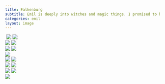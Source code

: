 ```yaml
---
title: Falkenburg
subtitle: Emil is deeply into witches and magic things. I promised to him, we would visit an old "witches castle," in our case Falkenburg, near Berlebeck. We had a wonderful time on that Sunday morning.
categories: emil
layout: image
---
```

<img src="/i/IMG_0809.jpg" alt="">

<img class="mrt-3" src="/i/IMG_0812.jpg"/>

<img class="mrt-3" src="/i/IMG_0816.jpg"/>

<section class="x-12">
<img class="md:xx-6 mrt-3" src="/i/IMG_0821.jpg"/>
<img class="md:xx-6 mrt-3" src="/i/IMG_0832.jpg"/>
</section>

<section class="x-12">
<img class="md:xx-6 mrt-3" src="/i/IMG_0845.jpg"/>
<img class="md:xx-6 mrt-3" src="/i/IMG_0846.jpg"/>
</section>

<img class="mrt-3" src="/i/IMG_0856.jpg"/>

<section class="x-12">
<img class="md:xx-6 mrt-3" src="/i/IMG_0848.jpg"/>
<img class="md:xx-6 mrt-3" src="/i/IMG_0861.jpg"/>
</section>

<section class="x-12">
<img class="md:xx-6 mrt-3" src="/i/IMG_0869.jpg"/>
<img class="md:xx-6 mrt-3" src="/i/IMG_0871.jpg"/>
</section>

<section class="x-12">
<img class="md:xx-6 mrt-3" src="/i/IMG_0878.jpg"/>
<img class="md:xx-6 mrt-3" src="/i/IMG_0879.jpg"/>
</section>

<img class="mrt-3" src="/i/IMG_0883.jpg"/>

